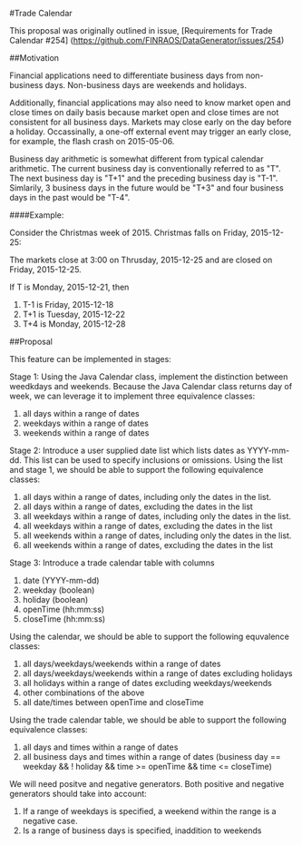 #Trade Calendar

This proposal was originally outlined in issue, [Requirements for Trade Calendar #254] (https://github.com/FINRAOS/DataGenerator/issues/254)

##Motivation

Financial applications need to differentiate business days from non-business days. Non-business days are weekends and holidays.

Additionally, financial applications may also need to know market open and close times on daily basis because market open and close times are not consistent for all business days. Markets may close early on the day before a holiday. Occassinally, a one-off external event may trigger an early close, for example, the flash crash on 2015-05-06. 

Business day arithmetic is somewhat different from typical calendar arithmetic. The current business day is conventionally referred to as "T". The next business day is "T+1" and the preceding business day is "T-1". Simlarily, 3 business days in the future would be "T+3" and four business days in the past would be "T-4". 

####Example:

Consider the Christmas week of 2015. Christmas falls on Friday, 2015-12-25:

The markets close at 3:00 on Thrusday, 2015-12-25 and are closed on Friday, 2015-12-25. 

 If T is Monday, 2015-12-21, then  
  1. T-1 is Friday, 2015-12-18  
  1. T+1 is Tuesday, 2015-12-22  
  1. T+4 is Monday, 2015-12-28

##Proposal

This feature can be implemented in stages:

Stage 1: Using the Java Calendar class, implement the distinction between weedkdays and weekends. Because the Java Calendar class returns day of week, we can leverage it to implement three equivalence classes:
 1. all days within a range of dates
 1. weekdays within a range of dates
 1. weekends within a range of dates
 
Stage 2: Introduce a user supplied date list which lists dates as YYYY-mm-dd. This list can be used to specify inclusions or omissions. Using the list and stage 1, we should be able to support the following equivalence classes:
 1. all days within a range of dates, including only the dates in the list. 
 2. all days within a range of dates, excluding the dates in the list
 1. all weekdays within a range of dates, including only the dates in the list. 
 2. all weekdays within a range of dates, excluding the dates in the list
 1. all weekends within a range of dates, including only the dates in the list. 
 2. all weekends within a range of dates, excluding the dates in the list

Stage 3: Introduce a trade calendar table with columns
 1. date (YYYY-mm-dd)
 1. weekday (boolean)
 1. holiday (boolean)
 1. openTime (hh:mm:ss)
 1. closeTime (hh:mm:ss)
 
Using the calendar, we should be able to support the following equvalence classes:
 1. all days/weekdays/weekends within a range of dates
 2. all days/weekdays/weekends within a range of dates excluding holidays
 3. all holidays within a range of dates excluding weekdays/weekends
 4. other combinations of the above
 5. all date/times between openTime and closeTime
 
Using the trade calendar table, we should be able to support the following equivalence classes:
 1. all days and times within a range of dates
 2. all business days and times within a range of dates 
 (business day == weekday && ! holiday && time >= openTime && time <= closeTime)
 
We will need positve and negative generators. Both positive and negative generators should take into account:
 1. If a range of weekdays is specified, a weekend within the range is a negative case.
 2. Is a range of business days is specified, inaddition to weekends
 

